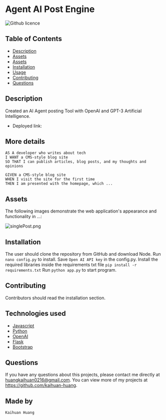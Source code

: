 # Agent AI Post Engine
![Github licence](https://img.shields.io/badge/license-MIT-blue.svg)

## Table of Contents
* [Description](#description)
* [Assets](#assets)
* [Assets](#assets)
* [Installation](#installation)
* [Usage](#usage)
* [Contributing](#contributing)
* [Questions](#questions)

## Description
Created an AI Agent posting Tool with OpenAI and GPT-3 Artificial Intelligence.



- Deployed link:

## More details
```
AS A developer who writes about tech
I WANT a CMS-style blog site
SO THAT I can publish articles, blog posts, and my thoughts and opinions

GIVEN a CMS-style blog site
WHEN I visit the site for the first time
THEN I am presented with the homepage, which ...

```
## Assets

The following images demonstrate the web application's appearance and functionality in ...:

![singlePost.png](public/images/singlePost.png)


## Installation 
The user should clone the repository from GitHub and download Node. 
Run ` nano config.py ` to install.
Save ` Open AI API key ` in the config.py.
Install the required libraries inside the requirements txt file `pip install -r requirements.txt`
Run ` python app.py ` to start program.


## Contributing 
Contributors should read the installation section. 

## Technologies used


- [Javascript](https://www.w3schools.com/jsref/default.asp)
- [Python]()
- [OpenAI]()
- [Flask]()
- [Bootstrap]()


## Questions
If you have any questions about this projects, please contact me directly at huangkaihuan0216@gmail.com. You can view more of my projects at https://github.com/kaihuan-huang.

## Made by 
```
Kaihuan Huang

```